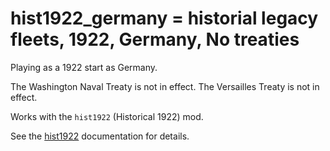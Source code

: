 # hist1922_germany = historial legacy fleets, 1922, Germany, No treaties

Playing as a 1922 start as Germany.

The Washington Naval Treaty is not in effect.
The Versailles Treaty is not in effect.

Works with the `hist1922` (Historical 1922) mod.

See the [hist1922](hist1922.md) documentation for details.

